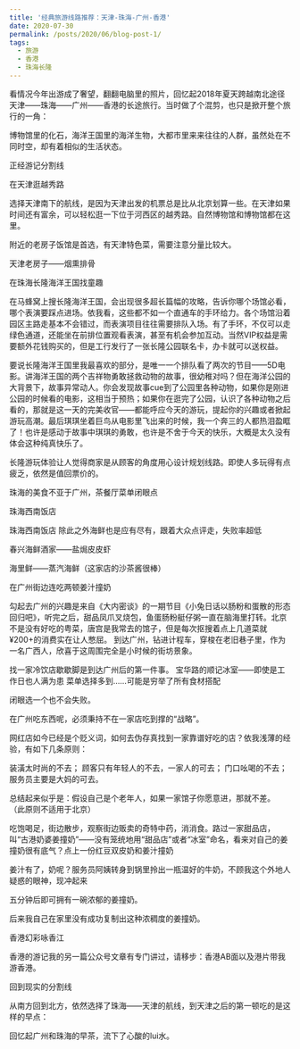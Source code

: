 ```yaml
---
title: '经典旅游线路推荐：天津-珠海-广州-香港'
date: 2020-07-30
permalink: /posts/2020/06/blog-post-1/
tags:
  - 旅游
  - 香港
  - 珠海长隆
---
```




看情况今年出游成了奢望，翻翻电脑里的照片，回忆起2018年夏天跨越南北途径天津——珠海——广州——香港的长途旅行。当时做了个混剪，也只是掀开整个旅行的一角：

博物馆里的化石，海洋王国里的海洋生物，大都市里来来往往的人群，虽然处在不同时空，却有着相似的生活状态。


正经游记分割线



在天津逛越秀路

选择天津南下的航线，是因为天津出发的机票总是比从北京划算一些。在天津如果时间还有富余，可以轻松逛一下位于河西区的越秀路。自然博物馆和博物馆都在这里。

附近的老房子饭馆是首选，有天津特色菜，需要注意分量比较大。

天津老房子——烟熏排骨
 
在珠海长隆海洋王国找童趣

在马蜂窝上搜长隆海洋王国，会出现很多超长篇幅的攻略，告诉你哪个场馆必看，哪个表演要踩点进场。依我看，这些都不如一个直通车的手环给力。各个场馆沿着园区主路走基本不会错过，而表演项目往往需要排队入场。有了手环，不仅可以走绿色通道，还能坐在前排位置观看表演，甚至有机会参加互动。当然VIP权益是需要额外花钱购买的，但是工行发行了一张长隆公园联名卡，办卡就可以送权益。

要说长隆海洋王国里我最喜欢的部分，是唯一一个排队看了两次的节目——5D电影。讲海洋王国的两个吉祥物勇敢拯救动物的故事，很幼稚对吗？但在海洋公园的大背景下，故事异常动人。你会发现故事cue到了公园里各种动物，如果你是刚进公园的时候看的电影，这相当于预热；如果你在逛完了公园，认识了各种动物之后看的，那就是这一天的完美收官——都能呼应今天的游玩，提起你的兴趣或者掀起游玩高潮。最后琪琪坐着巨鸟从电影里飞出来的时候，我一个奔三的人都热泪盈眶了！也许是感动于故事中琪琪的勇敢，也许是不舍于今天的快乐，大概是太久没有体会这种纯真快乐了。

长隆游玩体验让人觉得商家是从顾客的角度用心设计规划线路。即使人多玩得有点疲乏，依然是值回票价的。

珠海的美食不亚于广州，茶餐厅菜单闭眼点

珠海西南饭店

珠海西南饭店
 除此之外海鲜也是应有尽有，跟着大众点评走，失败率超低

春兴海鲜酒家——盐焗皮皮虾

海里鲜——蒸汽海鲜（这家店的沙茶酱很棒）

在广州街边连吃两顿姜汁撞奶

勾起去广州的兴趣是来自《大内密谈》的一期节目《小兔日话以肠粉和蛋散的形态回归吧》，听完之后，甜品凤爪叉烧包，鱼蛋肠粉艇仔粥一直在脑海里打转。北京不是没有好吃的粤菜，唐宫是我常去的馆子，但是每次抠搜着点上几道菜就¥200+的消费实在让人憋屈。
到达广州，钻进计程车，穿梭在老旧巷子里，作为一名广西人，欣喜于这周围完全是小时候的街坊景象。

找一家冷饮店歇歇脚是到达广州后的第一件事。
宝华路的顺记冰室——即使是工作日也人满为患
菜单选择多到……可能是穷举了所有食材搭配

闭眼选一个也不会失败。

在广州吃东西呢，必须秉持不在一家店吃到撑的“战略”。


网红店如今已经是个贬义词，如何去伪存真找到一家靠谱好吃的店？依我浅薄的经验，有如下几条原则：

装潢太时尚的不去；
顾客只有年轻人的不去，一家人的可去；
门口吆喝的不去；
服务员主要是大妈的可去。

总结起来似乎是：假设自己是个老年人，如果一家馆子你愿意进，那就不差。
（此原则不适用于北京）

吃饱喝足，街边散步，观察街边贩卖的奇特中药，消消食。路过一家甜品店，叫“古港奶婆姜撞奶”——没有笼统地用“甜品店”或者“冰室”命名，看来对自己的姜撞奶很有底气？点上一份红豆双皮奶和姜汁撞奶

姜汁有了，奶呢？服务员阿姨转身到锅里拎出一瓶温好的牛奶，不顾我这个外地人疑惑的眼神，现冲起来

五分钟后即可拥有一碗浓郁的姜撞奶。

后来我自己在家里没有成功复制出这种浓稠度的姜撞奶。

香港幻彩咏香江

香港的游记我的另一篇公众号文章有专门讲过，请移步：香港AB面以及港片带我游香港。

回到现实的分割线


从南方回到北方，依然选择了珠海——天津的航线，到天津之后的第一顿吃的是这样的早点：

回忆起广州和珠海的早茶，流下了心酸的lui水。





